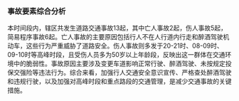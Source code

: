 ### 事故要素综合分析

本时间段内，辖区共发生道路交通事故13起，其中亡人事故2起，伤人事故5起，简易程序事故6起。亡人事故的主要原因包括行人不在人行道内行走和醉酒驾驶机动车，这些行为严重威胁了道路安全。伤人事故则多发于20-21时、08-09时、09-10时等高峰时段，且受伤人员多为50岁以上年龄段，反映出这一群体在交通环境中的脆弱性。事故原因主要涉及变更车道影响正常行驶、醉酒驾驶、未按规定投保交强险等违法行为。综合来看，加强行人交通安全意识宣传、严格查处醉酒驾驶和违规行驶，以及加强对高峰时段和重点路段的交通管理，是减少交通事故的关键措施。